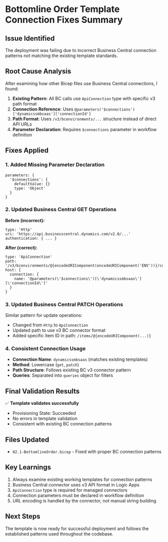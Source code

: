 # Bottomline Order Template Connection Fixes Summary

## Issue Identified
The deployment was failing due to incorrect Business Central connection patterns not matching the existing template standards.

## Root Cause Analysis
After examining how other Bicep files use Business Central connections, I found:

1. **Existing Pattern**: All BC calls use `ApiConnection` type with specific v3 path format
2. **Connection Reference**: Uses `@parameters('$connections')['dynamicssmbsaas']['connectionId']`
3. **Path Format**: Uses `/v3/bcenvironments/...` structure instead of direct API URLs
4. **Parameter Declaration**: Requires `$connections` parameter in workflow definition

## Fixes Applied

### 1. Added Missing Parameter Declaration
```bicep
parameters: {
  '$connections': {
    defaultValue: {}
    type: 'Object'
  }
}
```

### 2. Updated Business Central GET Operations
**Before (incorrect):**
```bicep
type: 'Http'
uri: 'https://api.businesscentral.dynamics.com/v2.0/...'
authentication: { ... }
```

**After (correct):**
```bicep
type: 'ApiConnection'
path: '/v3/bcenvironments/@{encodeURIComponent(encodeURIComponent('ENV'))}/companies/@{encodeURIComponent(encodeURIComponent('COMPANY'))}/datasets/@{encodeURIComponent(encodeURIComponent('API'))}/tables/@{encodeURIComponent(encodeURIComponent('salesOrders'))}/items'
host: {
  connection: {
    name: '@parameters(\'$connections\')[\'dynamicssmbsaas\'][\'connectionId\']'
  }
}
```

### 3. Updated Business Central PATCH Operations
Similar pattern for update operations:
- Changed from `Http` to `ApiConnection`
- Updated path to use v3 BC connector format
- Added specific item ID in path: `/items/@{encodeURIComponent(...)}`

### 4. Consistent Connection Usage
- **Connection Name**: `dynamicssmbsaas` (matches existing templates)
- **Method**: Lowercase (`get`, `patch`)
- **Path Structure**: Follows existing BC v3 connector pattern
- **Queries**: Separated into `queries` object for filters

## Final Validation Results
✅ **Template validates successfully**
- Provisioning State: Succeeded
- No errors in template validation
- Consistent with existing BC connection patterns

## Files Updated
- `02.1-BottomlineOrder.bicep` - Fixed with proper BC connection patterns

## Key Learnings
1. Always examine existing working templates for connection patterns
2. Business Central connector uses v3 API format in Logic Apps
3. `ApiConnection` type is required for managed connectors
4. Connection parameters must be declared in workflow definition
5. URL encoding is handled by the connector, not manual string building

## Next Steps
The template is now ready for successful deployment and follows the established patterns used throughout the codebase.